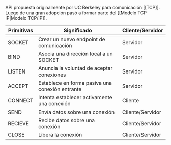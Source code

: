 API propuesta originalmente por UC Berkeley para comunicación [[TCP]]. Luego de una gran adopción pasó a formar parte del [[Modelo TCP IP|Modelo TCP/IP]].

| Primitivas | Significado                                     | Cliente/Servidor |
| ---------- | ----------------------------------------------- | ---------------- |
| SOCKET     | Crear un nuevo endpoint de comunicación         | Servidor         |
| BIND       | Asocia una dirección local a un SOCKET          | Servidor         |
| LISTEN     | Anuncia la voluntad de aceptar conexiones       | Servidor         |
| ACCEPT     | Establece en forma pasiva una conexión entrante | Servidor         |
| CONNECT    | Intenta establecer activamente una conexión     | Cliente          |
| SEND       | Envía datos sobre una conexión                  | Cliente/Servidor |
| RECIEVE    | Recibe datos sobre una conexión                 | Cliente/Servidor |
| CLOSE      | Libera la conexión                              | Cliente/Servidor |
